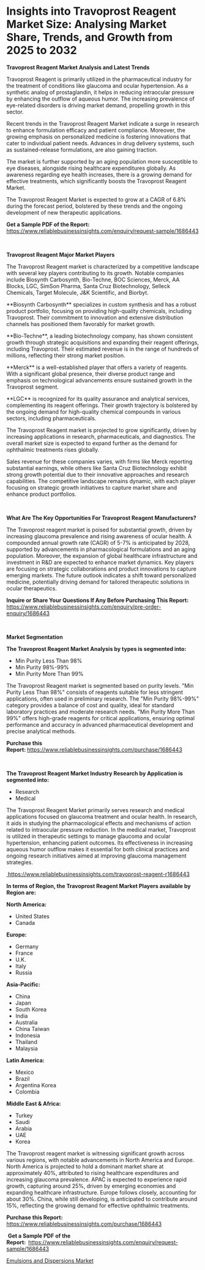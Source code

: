 <p><h1>Insights into Travoprost Reagent Market Size: Analysing Market Share, Trends, and Growth from 2025 to 2032</h1></p><p><strong>Travoprost Reagent Market Analysis and Latest Trends</strong></p>
<p><p>Travoprost Reagent is primarily utilized in the pharmaceutical industry for the treatment of conditions like glaucoma and ocular hypertension. As a synthetic analog of prostaglandin, it helps in reducing intraocular pressure by enhancing the outflow of aqueous humor. The increasing prevalence of eye-related disorders is driving market demand, propelling growth in this sector.</p><p>Recent trends in the Travoprost Reagent Market indicate a surge in research to enhance formulation efficacy and patient compliance. Moreover, the growing emphasis on personalized medicine is fostering innovations that cater to individual patient needs. Advances in drug delivery systems, such as sustained-release formulations, are also gaining traction.</p><p>The market is further supported by an aging population more susceptible to eye diseases, alongside rising healthcare expenditures globally. As awareness regarding eye health increases, there is a growing demand for effective treatments, which significantly boosts the Travoprost Reagent Market. </p><p>The Travoprost Reagent Market is expected to grow at a CAGR of 6.8% during the forecast period, bolstered by these trends and the ongoing development of new therapeutic applications.</p></p>
<p><strong>Get a Sample PDF of the Report:&nbsp;</strong> <a href="https://www.reliablebusinessinsights.com/enquiry/request-sample/1686443?utm_campaign=3252&utm_medium=2&utm_source=Github&utm_content=ia&utm_term=26032025&utm_id=travoprost-reagent">https://www.reliablebusinessinsights.com/enquiry/request-sample/1686443</a></p>
<p>&nbsp;</p>
<p><strong>Travoprost Reagent Major Market Players</strong></p>
<p><p>The Travoprost Reagent market is characterized by a competitive landscape with several key players contributing to its growth. Notable companies include Biosynth Carbosynth, Bio-Techne, BOC Sciences, Merck, AA Blocks, LGC, SimSon Pharma, Santa Cruz Biotechnology, Selleck Chemicals, Target Molecule, J&K Scientific, and Biorbyt.</p><p>**Biosynth Carbosynth** specializes in custom synthesis and has a robust product portfolio, focusing on providing high-quality chemicals, including Travoprost. Their commitment to innovation and extensive distribution channels has positioned them favorably for market growth.</p><p>**Bio-Techne**, a leading biotechnology company, has shown consistent growth through strategic acquisitions and expanding their reagent offerings, including Travoprost. Their estimated revenue is in the range of hundreds of millions, reflecting their strong market position.</p><p>**Merck** is a well-established player that offers a variety of reagents. With a significant global presence, their diverse product range and emphasis on technological advancements ensure sustained growth in the Travoprost segment.</p><p>**LGC** is recognized for its quality assurance and analytical services, complementing its reagent offerings. Their growth trajectory is bolstered by the ongoing demand for high-quality chemical compounds in various sectors, including pharmaceuticals.</p><p>The Travoprost Reagent market is projected to grow significantly, driven by increasing applications in research, pharmaceuticals, and diagnostics. The overall market size is expected to expand further as the demand for ophthalmic treatments rises globally.</p><p>Sales revenue for these companies varies, with firms like Merck reporting substantial earnings, while others like Santa Cruz Biotechnology exhibit strong growth potential due to their innovative approaches and research capabilities. The competitive landscape remains dynamic, with each player focusing on strategic growth initiatives to capture market share and enhance product portfolios.</p></p>
<p>&nbsp;</p>
<p><strong>What Are The Key Opportunities For Travoprost Reagent Manufacturers?</strong></p>
<p><p>The Travoprost reagent market is poised for substantial growth, driven by increasing glaucoma prevalence and rising awareness of ocular health. A compounded annual growth rate (CAGR) of 5-7% is anticipated by 2028, supported by advancements in pharmacological formulations and an aging population. Moreover, the expansion of global healthcare infrastructure and investment in R&D are expected to enhance market dynamics. Key players are focusing on strategic collaborations and product innovations to capture emerging markets. The future outlook indicates a shift toward personalized medicine, potentially driving demand for tailored therapeutic solutions in ocular therapeutics.</p></p>
<p><strong>Inquire or Share Your Questions If Any Before Purchasing This Report:</strong> <a href="https://www.reliablebusinessinsights.com/enquiry/pre-order-enquiry/1686443?utm_campaign=3252&utm_medium=2&utm_source=Github&utm_content=ia&utm_term=26032025&utm_id=travoprost-reagent">https://www.reliablebusinessinsights.com/enquiry/pre-order-enquiry/1686443</a></p>
<p>&nbsp;</p>
<p><strong>Market Segmentation</strong></p>
<p><strong>The Travoprost Reagent Market Analysis by types is segmented into:</strong></p>
<p><ul><li>Min Purity Less Than 98%</li><li>Min Purity 98%-99%</li><li>Min Purity More Than 99%</li></ul></p>
<p><p>The Travoprost Reagent market is segmented based on purity levels. "Min Purity Less Than 98%" consists of reagents suitable for less stringent applications, often used in preliminary research. The "Min Purity 98%-99%" category provides a balance of cost and quality, ideal for standard laboratory practices and moderate research needs. "Min Purity More Than 99%" offers high-grade reagents for critical applications, ensuring optimal performance and accuracy in advanced pharmaceutical development and precise analytical methods.</p></p>
<p><strong>Purchase this Report:&nbsp;</strong><a href="https://www.reliablebusinessinsights.com/purchase/1686443?utm_campaign=3252&utm_medium=2&utm_source=Github&utm_content=ia&utm_term=26032025&utm_id=travoprost-reagent">https://www.reliablebusinessinsights.com/purchase/1686443</a></p>
<p>&nbsp;</p>
<p><strong>The Travoprost Reagent Market Industry Research by Application is segmented into:</strong></p>
<p><ul><li>Research</li><li>Medical</li></ul></p>
<p><p>The Travoprost Reagent Market primarily serves research and medical applications focused on glaucoma treatment and ocular health. In research, it aids in studying the pharmacological effects and mechanisms of action related to intraocular pressure reduction. In the medical market, Travoprost is utilized in therapeutic settings to manage glaucoma and ocular hypertension, enhancing patient outcomes. Its effectiveness in increasing aqueous humor outflow makes it essential for both clinical practices and ongoing research initiatives aimed at improving glaucoma management strategies.</p></p>
<p><a href="https://www.reliablebusinessinsights.com/travoprost-reagent-r1686443?utm_campaign=3252&utm_medium=2&utm_source=Github&utm_content=ia&utm_term=26032025&utm_id=travoprost-reagent">&nbsp;https://www.reliablebusinessinsights.com/travoprost-reagent-r1686443</a></p>
<p><strong>In terms of Region, the Travoprost Reagent Market Players available by Region are:</strong></p>
<p>
    <p> <strong> North America: </strong>
        <ul>
            <li>United States</li>
            <li>Canada</li>
        </ul>
        </p> 
    <p> <strong> Europe: </strong>
        <ul>
            <li>Germany</li>
            <li>France</li>
            <li>U.K.</li>
            <li>Italy</li>
            <li>Russia</li>
        </ul>
        </p> 
    <p> <strong> Asia-Pacific: </strong>
        <ul>
            <li>China</li>
            <li>Japan</li>
            <li>South Korea</li>
            <li>India</li>
            <li>Australia</li>
            <li>China Taiwan</li>
            <li>Indonesia</li>
            <li>Thailand</li>
            <li>Malaysia</li>
        </ul>
        </p> 
    <p> <strong> Latin America: </strong>
        <ul>
            <li>Mexico</li>
            <li>Brazil</li>
            <li>Argentina Korea</li>
            <li>Colombia</li>
        </ul>
        </p> 
    <p> <strong> Middle East & Africa: </strong>
        <ul>
            <li>Turkey</li>
            <li>Saudi</li>
            <li>Arabia</li>
            <li>UAE</li>
            <li>Korea</li>
        </ul>
    </p>
    </p>
<p><p>The Travoprost reagent market is witnessing significant growth across various regions, with notable advancements in North America and Europe. North America is projected to hold a dominant market share at approximately 40%, attributed to rising healthcare expenditures and increasing glaucoma prevalence. APAC is expected to experience rapid growth, capturing around 25%, driven by emerging economies and expanding healthcare infrastructure. Europe follows closely, accounting for about 30%. China, while still developing, is anticipated to contribute around 15%, reflecting the growing demand for effective ophthalmic treatments.</p></p>
<p><strong>Purchase this Report: </strong><a href="https://www.reliablebusinessinsights.com/purchase/1686443?utm_campaign=3252&utm_medium=2&utm_source=Github&utm_content=ia&utm_term=26032025&utm_id=travoprost-reagent">https://www.reliablebusinessinsights.com/purchase/1686443</a></p>
<p>&nbsp;<strong>Get a Sample PDF of the Report:&nbsp;&nbsp;</strong><a href="https://www.reliablebusinessinsights.com/enquiry/request-sample/1686443?utm_campaign=3252&utm_medium=2&utm_source=Github&utm_content=ia&utm_term=26032025&utm_id=travoprost-reagent">https://www.reliablebusinessinsights.com/enquiry/request-sample/1686443</a></p>
<p><strong></strong></p>
<p><p><a href="https://github.com/wynonachirei9/Market-Research-Report-List-1/blob/main/emulsions-and-dispersions-market.md?utm_campaign=3252&utm_medium=2&utm_source=Github&utm_content=ia&utm_term=26032025&utm_id=travoprost-reagent">Emulsions and Dispersions Market</a></p></p>